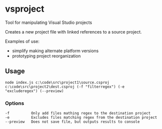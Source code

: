 vsproject
=========

Tool for manipulating Visual Studio projects

Creates a new project file with linked references to a source project. 

Examples of use:
- simplify making alternate platform versions
- prototyping project reorganization

## Usage

````
node index.js c:\code\src\project1\source.csproj c:\code\src\project2\dest.csproj (-f "filterregex") (-e "excluderegex") (--preview)
````
  
### Options
  
````
-f          Only add files mathing regex to the destination project
-e          Excludes files matching regex from the destination project
--preview   Does not save file, but outputs results to console
````
